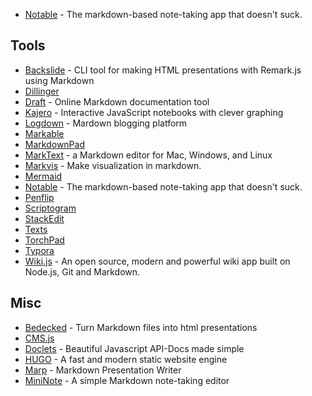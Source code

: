 
* [Notable](https://github.com/notable/notable) - The markdown-based note-taking app that doesn't suck.

## Tools

* [Backslide](https://github.com/sinedied/backslide) - CLI tool for making HTML presentations with Remark.js using Markdown
* [Dillinger](http://dillinger.io/)
* [Draft](https://draftin.com) - Online Markdown  documentation tool
* [Kajero](https://github.com/JoelOtter/kajero) - Interactive JavaScript notebooks with clever graphing
* [Logdown](http://logdown.com/) - Mardown blogging platform
* [Markable](http://markable.in/)
* [MarkdownPad](http://markdownpad.com/)
* [MarkText](https://marktext.github.io/website/) - a Markdown editor for Mac, Windows, and Linux
* [Markvis](https://markvis.js.org/#/) - Make visualization in markdown.
* [Mermaid](https://github.com/knsv/mermaid)
* [Notable](https://github.com/notable/notable) - The markdown-based note-taking app that doesn't suck.
* [Penflip](https://www.penflip.com/)
* [Scriptogram](http://scriptogr.am/)
* [StackEdit](https://stackedit.io/)
* [Texts](http://www.texts.io/)
* [TorchPad](https://torchpad.com/)
* [Typora](https://typora.io/)
* [Wiki.js](https://wiki.js.org/) - An open source, modern and powerful wiki app built on Node.js, Git and Markdown.

## Misc

* [Bedecked](https://github.com/jtrussell/bedecked) - Turn Markdown files into html presentations
* [CMS.js](https://github.com/chrisdiana/cms.js)
* [Doclets](https://doclets.io/) - Beautiful Javascript API-Docs made simple
* [HUGO](https://gohugo.io/) - A fast and modern static website engine
* [Marp](https://yhatt.github.io/marp/) - Markdown Presentation Writer
* [MiniNote](https://github.com/n1try/mininote) - A simple Markdown note-taking editor
